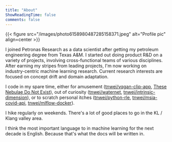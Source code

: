 ```yaml
---
title: "About"
ShowReadingTime: false
comments: false
---
```


{{< figure src="/images/photo6158980487285158371.jpeg" alt="Profile pic" align=center >}}

I joined Petronas Research as a data scientist after getting my petroleum engineering degree from Texas A&M. I started out doing product R&D on a variety of projects, involving cross-functional teams of various disciplines. After earning my stripes from leading projects, I'm now working on industry-centric machine learning research. Current research interests are focused on concept drift and domain adaptation.

I code in my spare time, either for amusement ([tnwei/vqgan-clip-app](https://github.com/tnwei/vqgan-clip-app), [These Nebulae Do Not Exist](tnwei.github.io/thesenebulaedonotexist/)), out of curiosity ([tnwei/waternet](https://github.com/tnwei/waternet), [tnwei/intrinsic-dimension](https://github.com/tnwei/intrinsic-dimension)), or to scratch personal itches ([tnwei/python-rle](https://github.com/tnwei/python-rle), [tnwei/msia-covid-api](https://github.com/tnwei/msia-covid-api), [tnwei/mlflow-docker](https://github.com/tnwei/mlflow-docker)).

I hike regularly on weekends. There's a lot of good places to go in the KL / Klang valley area.

I think the most important language to in machine learning for the next decade is English. Because that's what the docs will be written in. 
